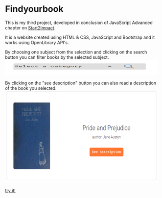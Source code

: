# Findyourbook
This is my third project, developed in conclusion of JavaScript Advanced chapter on [Start2Impact](https://www.start2impact.it).

It is a website created using HTML & CSS, JavaScript and Bootstrap and it works using OpenLibrary API's.

By choosing one subject from the selection and clicking on the search button you can filter books by the selected subject.
<img src="/src/img/screenshot-src.PNG" width="500" height="50">

By clicking on the "see description" button you can also read a description of the book you selected.
<img src="/src/img/screenshot-desc.PNG" width="500" height="300">

[try it!](https://findsyourbook.netlify.app)
